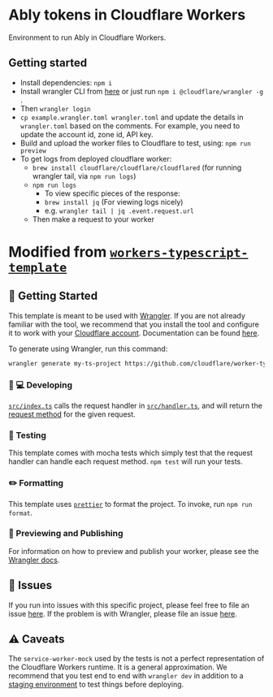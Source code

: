# Ably tokens in Cloudflare Workers

Environment to run Ably in Cloudflare Workers.

## Getting started

- Install dependencies: `npm i`
- Install wrangler CLI from [here](https://developers.cloudflare.com/workers/cli-wrangler/install-update) or just run `npm i @cloudflare/wrangler -g ​`.
- Then `wrangler login`
- `cp example.wrangler.toml wrangler.toml` and update the details in `wrangler.toml` based on the comments. For example, you need to update the account id, zone id, API key.
- Build and upload the worker files to Cloudflare to test, using: `npm run preview`
- To get logs from deployed cloudflare worker:
  - `brew install cloudflare/cloudflare/cloudflared` (for running wrangler tail, via `npm run logs`)
  - `npm run logs`
    - To view specific pieces of the response:
    - `brew install jq` (For viewing logs nicely)
    - e.g. `wrangler tail | jq .event.request.url`
  - Then make a request to your worker

# Modified from [`workers-typescript-template`](https://github.com/cloudflare/worker-typescript-template)

## 🔋 Getting Started

This template is meant to be used with [Wrangler](https://github.com/cloudflare/wrangler). If you are not already familiar with the tool, we recommend that you install the tool and configure it to work with your [Cloudflare account](https://dash.cloudflare.com). Documentation can be found [here](https://developers.cloudflare.com/workers/tooling/wrangler/).

To generate using Wrangler, run this command:

```bash
wrangler generate my-ts-project https://github.com/cloudflare/worker-typescript-template
```

### 👩 💻 Developing

[`src/index.ts`](./src/index.ts) calls the request handler in [`src/handler.ts`](./src/handler.ts), and will return the [request method](https://developer.mozilla.org/en-US/docs/Web/API/Request/method) for the given request.

### 🧪 Testing

This template comes with mocha tests which simply test that the request handler can handle each request method. `npm test` will run your tests.

### ✏️ Formatting

This template uses [`prettier`](https://prettier.io/) to format the project. To invoke, run `npm run format`.

### 👀 Previewing and Publishing

For information on how to preview and publish your worker, please see the [Wrangler docs](https://developers.cloudflare.com/workers/tooling/wrangler/commands/#publish).

## 🤢 Issues

If you run into issues with this specific project, please feel free to file an issue [here](https://github.com/cloudflare/workers-typescript-template/issues). If the problem is with Wrangler, please file an issue [here](https://github.com/cloudflare/wrangler/issues).

## ⚠️ Caveats

The `service-worker-mock` used by the tests is not a perfect representation of the Cloudflare Workers runtime. It is a general approximation. We recommend that you test end to end with `wrangler dev` in addition to a [staging environment](https://developers.cloudflare.com/workers/tooling/wrangler/configuration/environments/) to test things before deploying.
